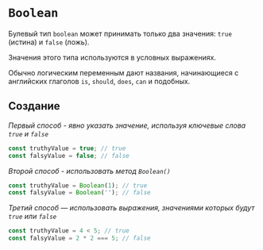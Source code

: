 # `Boolean`

Булевый тип `boolean` может принимать только два значения: `true` (истина) и `false` (ложь).

Значения этого типа используются в условных выражениях.

Обычно логическим переменным дают названия, начинающиеся с английских глаголов `is`, `should`, `does`, `can` и подобных.

## Создание

_Первый способ - явно указать значение, используя ключевые слова `true` и `false`_

```js
const truthyValue = true; // true
const falsyValue = false; // false
```

_Второй способ - использовать метод `Boolean()`_

```js
const truthyValue = Boolean(1); // true
const falsyValue = Boolean(''); // false
```

_Третий способ — использовать выражения, значениями которых будут `true` или `false`_

```js
const truthyValue = 4 < 5; // true
const falsyValue = 2 * 2 === 5; // false
```
